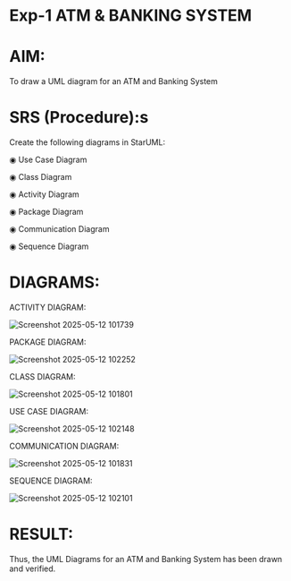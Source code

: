 # Exp-1 ATM & BANKING SYSTEM

# AIM:

To draw a UML diagram for an ATM and Banking System

# SRS (Procedure):s

Create the following diagrams in StarUML:

◉ Use Case Diagram

◉ Class Diagram

◉ Activity Diagram

◉ Package Diagram

◉ Communication Diagram

◉ Sequence Diagram

# DIAGRAMS:

ACTIVITY DIAGRAM:

![Screenshot 2025-05-12 101739](https://github.com/user-attachments/assets/faf05ff6-2fbf-44a6-8992-a001b93ab2bc)

PACKAGE DIAGRAM:

![Screenshot 2025-05-12 102252](https://github.com/user-attachments/assets/17fca170-9224-42eb-b997-6414f88b19ce)

CLASS DIAGRAM:

![Screenshot 2025-05-12 101801](https://github.com/user-attachments/assets/873b88e2-b627-409d-a882-1fbfd57fa35a)

USE CASE DIAGRAM:

![Screenshot 2025-05-12 102148](https://github.com/user-attachments/assets/79f33db4-412e-466c-96cc-9e475e90e625)

COMMUNICATION DIAGRAM:

![Screenshot 2025-05-12 101831](https://github.com/user-attachments/assets/cdc93dca-c017-42ac-9585-88b87a1f822e)

SEQUENCE DIAGRAM:

![Screenshot 2025-05-12 102101](https://github.com/user-attachments/assets/6c5e7136-3027-406b-bba1-26c33eee5c43)


# RESULT:

Thus, the UML Diagrams for an ATM and Banking System has been drawn and verified.
